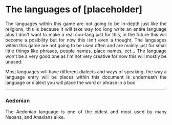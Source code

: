 <h1 align="left">The languages of [placeholder]</h1>

<p align="justify">The languages within this game are not going to be in-depth just like the religions, this is because it will take way too long write an entire language plus I don't want to make a real con-lang just for this, in the future this will become a posibility but for now this isn't even a thought. The languages within this game are not going to be used often and are mainly just for small little things like phrases, people names, place names, ect... The language won't be a very good one as I'm not very creative for now this will mostly be unused.</p>

<p align="justify">Most languages will have different dialects and ways of speaking, the way a language entry will be places within this document is underneath the language or dialect you will place the word or phrase in a box</p>


---------------------------------------------------------------
<h3>Aedonian</h3>
<p align="justify">The Aedonian language is one of the oldest and most used by many Neoans, and Anaxians alike.</p>








<!--
Unused, I probably will just make a spreadsheet and screenshot it and place it in this file, I'd prefer the lines be straight otherwise it bothers me, but this isn't going to really be used anyways


```mermaid
---
title: Language Evolution
--- 
flowchart LR;
Ithin --- Ax & Na;

Ax & Na --- Kyronian;

Kyronian --- Ancient-Aedonian;

Ancient-Aedonian --- Aedonian & Anaxian;

```



<p align="justify">these names are all just ideas and have no meaning yet, I am not good at names.</p>
<p align="justify"></p>
-->
